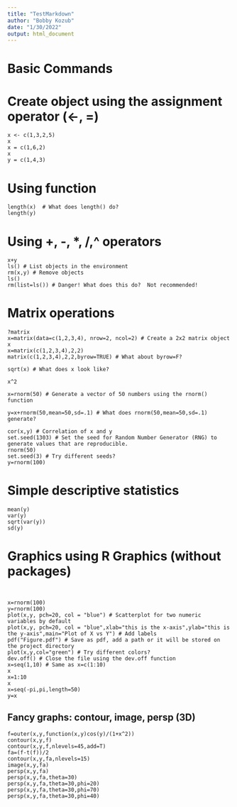 ```yaml
---
title: "TestMarkdown"
author: "Bobby Kozub"
date: "1/30/2022"
output: html_document
---
```


# Basic Commands

# Create object using the assignment operator (\<-, =)

```{r}
x <- c(1,3,2,5)
x
x = c(1,6,2)
x
y = c(1,4,3)
```

# Using function

```{r}
length(x)  # What does length() do?
length(y)
```

# Using +, -, \*, /,\^ operators

```{r}
x+y
ls() # List objects in the environment
rm(x,y) # Remove objects
ls()
rm(list=ls()) # Danger! What does this do?  Not recommended!

```

# Matrix operations

```{r}
?matrix
x=matrix(data=c(1,2,3,4), nrow=2, ncol=2) # Create a 2x2 matrix object
x
x=matrix(c(1,2,3,4),2,2)
matrix(c(1,2,3,4),2,2,byrow=TRUE) # What about byrow=F?

sqrt(x) # What does x look like?

x^2

x=rnorm(50) # Generate a vector of 50 numbers using the rnorm() function

y=x+rnorm(50,mean=50,sd=.1) # What does rnorm(50,mean=50,sd=.1) generate?

cor(x,y) # Correlation of x and y
set.seed(1303) # Set the seed for Random Number Generator (RNG) to generate values that are reproducible.
rnorm(50)
set.seed(3) # Try different seeds?
y=rnorm(100)
```

# Simple descriptive statistics

```{r}
mean(y)
var(y)
sqrt(var(y))
sd(y)
```

# Graphics using R Graphics (without packages)

```{r}


x=rnorm(100)
y=rnorm(100)
plot(x,y, pch=20, col = "blue") # Scatterplot for two numeric variables by default
plot(x,y, pch=20, col = "blue",xlab="this is the x-axis",ylab="this is the y-axis",main="Plot of X vs Y") # Add labels
pdf("Figure.pdf") # Save as pdf, add a path or it will be stored on the project directory
plot(x,y,col="green") # Try different colors?
dev.off() # Close the file using the dev.off function
x=seq(1,10) # Same as x=c(1:10)
x
x=1:10
x
x=seq(-pi,pi,length=50)
y=x

```

## Fancy graphs: contour, image, persp (3D)

```{r}
f=outer(x,y,function(x,y)cos(y)/(1+x^2))
contour(x,y,f)
contour(x,y,f,nlevels=45,add=T)
fa=(f-t(f))/2
contour(x,y,fa,nlevels=15)
image(x,y,fa)
persp(x,y,fa)
persp(x,y,fa,theta=30)
persp(x,y,fa,theta=30,phi=20)
persp(x,y,fa,theta=30,phi=70)
persp(x,y,fa,theta=30,phi=40)

```
